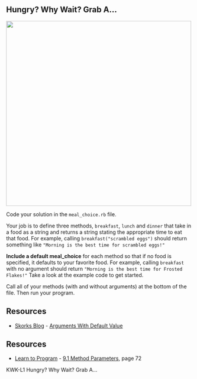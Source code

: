 ## Hungry? Why Wait? Grab A...
<img src="https://s3.amazonaws.com/after-school-assets/snacks.jpg" width="500">

Code your solution in the `meal_choice.rb` file. 

Your job is to define three methods, `breakfast`, `lunch` and `dinner` that take in a food as a string and returns a string stating the appropriate time to eat that food. For example, calling `breakfast("scrambled eggs")` should return something like `"Morning is the best time for scrambled eggs!"`

**Include a default meal_choice** for each method so that if no food is specified, it defaults to your favorite food. For example, calling `breakfast` with no argument should return `"Morning is the best time for Frosted Flakes!"` Take a look at the example code to get started. 

Call all of your methods (with and without arguments) at the bottom of the file. Then run your program.

## Resources
* [Skorks Blog](http://www.skorks.com/) - [Arguments With Default Value](http://www.skorks.com/2009/08/method-arguments-in-ruby/)
## Resources
* [Learn to Program](http://books.flatironschool.com/books/43?page=72) - [9.1 Method Parameters](http://books.flatironschool.com/books/43?page=72), page 72

<p data-visibility='hidden'>KWK-L1 Hungry? Why Wait? Grab A...</p>
